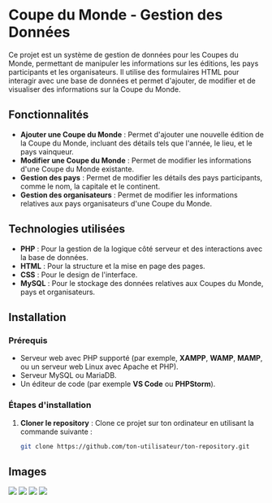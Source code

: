 # Coupe du Monde - Gestion des Données

Ce projet est un système de gestion de données pour les Coupes du Monde, permettant de manipuler les informations sur les éditions, les pays participants et les organisateurs. Il utilise des formulaires HTML pour interagir avec une base de données et permet d'ajouter, de modifier et de visualiser des informations sur la Coupe du Monde.

## Fonctionnalités

- **Ajouter une Coupe du Monde** : Permet d'ajouter une nouvelle édition de la Coupe du Monde, incluant des détails tels que l'année, le lieu, et le pays vainqueur.
- **Modifier une Coupe du Monde** : Permet de modifier les informations d'une Coupe du Monde existante.
- **Gestion des pays** : Permet de modifier les détails des pays participants, comme le nom, la capitale et le continent.
- **Gestion des organisateurs** : Permet de modifier les informations relatives aux pays organisateurs d'une Coupe du Monde.

## Technologies utilisées

- **PHP** : Pour la gestion de la logique côté serveur et des interactions avec la base de données.
- **HTML** : Pour la structure et la mise en page des pages.
- **CSS** : Pour le design de l'interface.
- **MySQL** : Pour le stockage des données relatives aux Coupes du Monde, pays et organisateurs.

## Installation

### Prérequis

- Serveur web avec PHP supporté (par exemple, **XAMPP**, **WAMP**, **MAMP**, ou un serveur web Linux avec Apache et PHP).
- Serveur MySQL ou MariaDB.
- Un éditeur de code (par exemple **VS Code** ou **PHPStorm**).

### Étapes d'installation

1. **Cloner le repository** :
   Clone ce projet sur ton ordinateur en utilisant la commande suivante :
   ```bash
   git clone https://github.com/ton-utilisateur/ton-repository.git

## Images
![](image1.png)
![](image2.png)
![](image3.png)
![](image4.png)


